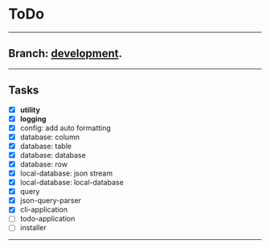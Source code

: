 # ToDo

---
## Branch:  [development](docs/branch-development).

---
## Tasks

- [x] **utility**
- [x] **logging**
- [x] config: add auto formatting
- [x] database: column
- [x] database: table
- [x] database: database
- [x] database: row
- [x] local-database: json stream
- [x] local-database: local-database
- [x] query
- [x] json-query-parser
- [x] cli-application
- [ ] todo-application
- [ ] installer

---
